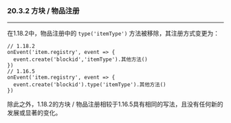 ### 20.3.2 方块 / 物品注册

---

在1.18.2中，物品注册中的 `type('itemType')` 方法被移除，其注册方式变更为：

```
// 1.18.2
onEvent('item.registry', event => {
  event.create('blockid','itemType').其他方法()
})
// 1.16.5
onEvent('item.registry', event => {
  event.create('blockid').type('itemType').其他方法()
})
```

除此之外，1.18.2的方块 / 物品注册相较于1.16.5具有相同的写法，且没有任何新的发展或显著的变化。

